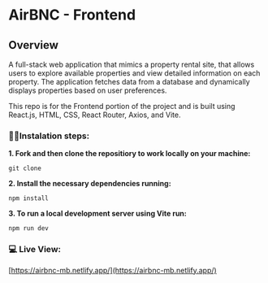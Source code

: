 # AirBNC - Frontend

## Overview

A full-stack web application that mimics a property rental site, that allows users to explore available properties and view detailed information on each property. The application fetches data from a database and dynamically displays properties based on user preferences.

This repo is for the Frontend portion of the project and is built using React.js, HTML, CSS, React Router, Axios, and Vite.

### 👩‍💻Instalation steps:

**1. Fork and then clone the repositiory to work locally on your machine:**

```
git clone
```

**2. Install the necessary dependencies running:**

```
npm install
```

**3. To run a local development server using Vite run:**

```
npm run dev
```

### 💻 Live View:

[https://airbnc-mb.netlify.app/](https://airbnc-mb.netlify.app/)
